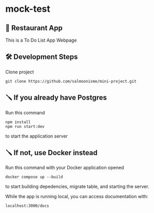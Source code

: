 # mock-test

## 📱 Restaurant App

This is a To Do List App Webpage

## 🛠️ Development Steps

Clone project
``` bson
git clone https://github.com/salmoonisme/mini-project.git
```
## 🪛 If you already have Postgres
Run this command
``` bson
npm install
npm run start:dev
```
to start the application server

## 🪛 If not, use Docker instead
Run this command with your Docker application opened
``` bson
docker compose up --build
```
to start building depedencies, migrate table, and starting the server.

While the app is running local, you can access documentation with:
``` bson
localhost:3000/docs
```

